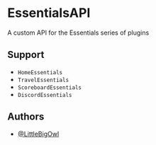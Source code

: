 # EssentialsAPI

A custom API for the Essentials series of plugins


## Support

- `HomeEssentials`
- `TravelEssentials`
- `ScoreboardEssentials`
- `DiscordEssentials`

## Authors

- [@LittleBigOwl](https://www.github.com/LittleBigOwI)
